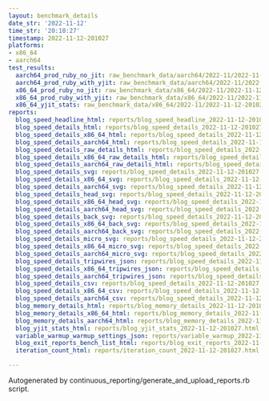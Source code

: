 ```yaml
---
layout: benchmark_details
date_str: '2022-11-12'
time_str: '20:10:27'
timestamp: 2022-11-12-201027
platforms:
- x86_64
- aarch64
test_results:
  aarch64_prod_ruby_no_jit: raw_benchmark_data/aarch64/2022-11/2022-11-12-201027_basic_benchmark_aarch64_prod_ruby_no_jit.json
  aarch64_prod_ruby_with_yjit: raw_benchmark_data/aarch64/2022-11/2022-11-12-201027_basic_benchmark_aarch64_prod_ruby_with_yjit.json
  x86_64_prod_ruby_no_jit: raw_benchmark_data/x86_64/2022-11/2022-11-12-201027_basic_benchmark_x86_64_prod_ruby_no_jit.json
  x86_64_prod_ruby_with_yjit: raw_benchmark_data/x86_64/2022-11/2022-11-12-201027_basic_benchmark_x86_64_prod_ruby_with_yjit.json
  x86_64_yjit_stats: raw_benchmark_data/x86_64/2022-11/2022-11-12-201027_basic_benchmark_x86_64_yjit_stats.json
reports:
  blog_speed_headline_html: reports/blog_speed_headline_2022-11-12-201027.html
  blog_speed_details_html: reports/blog_speed_details_2022-11-12-201027.html
  blog_speed_details_x86_64_html: reports/blog_speed_details_2022-11-12-201027.x86_64.html
  blog_speed_details_aarch64_html: reports/blog_speed_details_2022-11-12-201027.aarch64.html
  blog_speed_details_raw_details_html: reports/blog_speed_details_2022-11-12-201027.raw_details.html
  blog_speed_details_x86_64_raw_details_html: reports/blog_speed_details_2022-11-12-201027.x86_64.raw_details.html
  blog_speed_details_aarch64_raw_details_html: reports/blog_speed_details_2022-11-12-201027.aarch64.raw_details.html
  blog_speed_details_svg: reports/blog_speed_details_2022-11-12-201027.svg
  blog_speed_details_x86_64_svg: reports/blog_speed_details_2022-11-12-201027.x86_64.svg
  blog_speed_details_aarch64_svg: reports/blog_speed_details_2022-11-12-201027.aarch64.svg
  blog_speed_details_head_svg: reports/blog_speed_details_2022-11-12-201027.head.svg
  blog_speed_details_x86_64_head_svg: reports/blog_speed_details_2022-11-12-201027.x86_64.head.svg
  blog_speed_details_aarch64_head_svg: reports/blog_speed_details_2022-11-12-201027.aarch64.head.svg
  blog_speed_details_back_svg: reports/blog_speed_details_2022-11-12-201027.back.svg
  blog_speed_details_x86_64_back_svg: reports/blog_speed_details_2022-11-12-201027.x86_64.back.svg
  blog_speed_details_aarch64_back_svg: reports/blog_speed_details_2022-11-12-201027.aarch64.back.svg
  blog_speed_details_micro_svg: reports/blog_speed_details_2022-11-12-201027.micro.svg
  blog_speed_details_x86_64_micro_svg: reports/blog_speed_details_2022-11-12-201027.x86_64.micro.svg
  blog_speed_details_aarch64_micro_svg: reports/blog_speed_details_2022-11-12-201027.aarch64.micro.svg
  blog_speed_details_tripwires_json: reports/blog_speed_details_2022-11-12-201027.tripwires.json
  blog_speed_details_x86_64_tripwires_json: reports/blog_speed_details_2022-11-12-201027.x86_64.tripwires.json
  blog_speed_details_aarch64_tripwires_json: reports/blog_speed_details_2022-11-12-201027.aarch64.tripwires.json
  blog_speed_details_csv: reports/blog_speed_details_2022-11-12-201027.csv
  blog_speed_details_x86_64_csv: reports/blog_speed_details_2022-11-12-201027.x86_64.csv
  blog_speed_details_aarch64_csv: reports/blog_speed_details_2022-11-12-201027.aarch64.csv
  blog_memory_details_html: reports/blog_memory_details_2022-11-12-201027.html
  blog_memory_details_x86_64_html: reports/blog_memory_details_2022-11-12-201027.x86_64.html
  blog_memory_details_aarch64_html: reports/blog_memory_details_2022-11-12-201027.aarch64.html
  blog_yjit_stats_html: reports/blog_yjit_stats_2022-11-12-201027.html
  variable_warmup_warmup_settings_json: reports/variable_warmup_2022-11-12-201027.warmup_settings.json
  blog_exit_reports_bench_list_html: reports/blog_exit_reports_2022-11-12-201027.bench_list.html
  iteration_count_html: reports/iteration_count_2022-11-12-201027.html

---
```

Autogenerated by continuous_reporting/generate_and_upload_reports.rb script.
